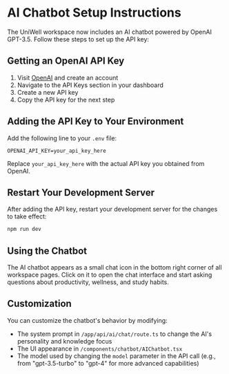 # AI Chatbot Setup Instructions

The UniWell workspace now includes an AI chatbot powered by OpenAI GPT-3.5. Follow these steps to set up the API key:

## Getting an OpenAI API Key

1. Visit [OpenAI](https://platform.openai.com/) and create an account
2. Navigate to the API Keys section in your dashboard
3. Create a new API key
4. Copy the API key for the next step

## Adding the API Key to Your Environment

Add the following line to your `.env` file:

```
OPENAI_API_KEY=your_api_key_here
```

Replace `your_api_key_here` with the actual API key you obtained from OpenAI.

## Restart Your Development Server

After adding the API key, restart your development server for the changes to take effect:

```bash
npm run dev
```

## Using the Chatbot

The AI chatbot appears as a small chat icon in the bottom right corner of all workspace pages. Click on it to open the chat interface and start asking questions about productivity, wellness, and study habits.

## Customization

You can customize the chatbot's behavior by modifying:

- The system prompt in `/app/api/ai/chat/route.ts` to change the AI's personality and knowledge focus
- The UI appearance in `/components/chatbot/AIChatbot.tsx`
- The model used by changing the `model` parameter in the API call (e.g., from "gpt-3.5-turbo" to "gpt-4" for more advanced capabilities)
